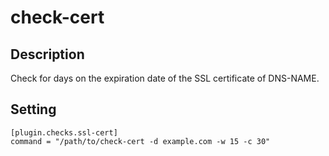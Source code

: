 # check-cert

## Description

Check for days on the expiration date of the SSL certificate of DNS-NAME.

## Setting

```
[plugin.checks.ssl-cert]
command = "/path/to/check-cert -d example.com -w 15 -c 30"
```
